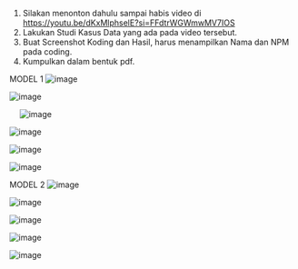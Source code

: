 1.	Silakan menonton dahulu sampai habis video di https://youtu.be/dKxMlphselE?si=FFdtrWGWmwMV7IOS 
2.	Lakukan Studi Kasus Data yang ada pada video tersebut.
3.	Buat Screenshot Koding dan Hasil, harus menampilkan Nama dan NPM pada coding.
4.	Kumpulkan dalam bentuk pdf.

MODEL 1
  ![image](https://github.com/user-attachments/assets/7813c514-035b-4445-8322-0cdd46973e97)

  ![image](https://github.com/user-attachments/assets/1bce49ff-fcd0-4aa7-bdbc-4292415ef72d)
 
  ![image](https://github.com/user-attachments/assets/fd30dec6-9a00-43df-aa9a-7ec8098b63cd)

  ![image](https://github.com/user-attachments/assets/7c11d2b6-bcb1-4bbb-b594-1515c13553b2)

  ![image](https://github.com/user-attachments/assets/90cbf01e-8fae-4390-8ed3-b5d9000b891a)

  ![image](https://github.com/user-attachments/assets/9270827c-5c7b-4cb5-9244-ba01ecedca20)

MODEL 2
  ![image](https://github.com/user-attachments/assets/d75672ac-d939-41b8-b778-574e3da43ff3)
     
  ![image](https://github.com/user-attachments/assets/83e85304-51df-48e8-b281-b0d66369db87)

  ![image](https://github.com/user-attachments/assets/a118318c-7918-4560-909e-bd65f0328a91)

  ![image](https://github.com/user-attachments/assets/a8647c81-e20e-4c97-bcdf-6b8261557710)

  ![image](https://github.com/user-attachments/assets/d54170ed-8429-457b-b3d2-09b8f9edade4)
